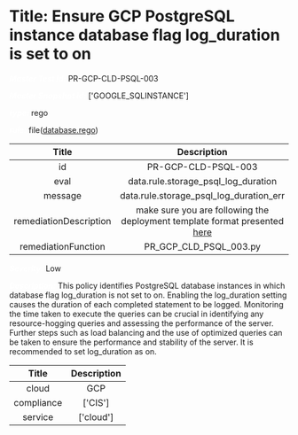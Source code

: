 



# Title: Ensure GCP PostgreSQL instance database flag log_duration is set to on


***<font color="white">Master Test Id:</font>*** PR-GCP-CLD-PSQL-003

***<font color="white">Master Snapshot Id:</font>*** ['GOOGLE_SQLINSTANCE']

***<font color="white">type:</font>*** rego

***<font color="white">rule:</font>*** file([database.rego])  
  
  
  
  

|Title|Description|
| :---: | :---: |
|id|PR-GCP-CLD-PSQL-003|
|eval|data.rule.storage_psql_log_duration|
|message|data.rule.storage_psql_log_duration_err|
|remediationDescription|make sure you are following the deployment template format presented <a href='https://cloud.google.com/sql/docs/mysql/admin-api/rest/v1beta4/instances' target='_blank'>here</a>|
|remediationFunction|PR_GCP_CLD_PSQL_003.py|


***<font color="white">Severity:</font>*** Low

***<font color="white">Description:</font>*** This policy identifies PostgreSQL database instances in which database flag log_duration is not set to on. Enabling the log_duration setting causes the duration of each completed statement to be logged. Monitoring the time taken to execute the queries can be crucial in identifying any resource-hogging queries and assessing the performance of the server. Further steps such as load balancing and the use of optimized queries can be taken to ensure the performance and stability of the server. It is recommended to set log_duration as on.  
  
  

|Title|Description|
| :---: | :---: |
|cloud|GCP|
|compliance|['CIS']|
|service|['cloud']|



[database.rego]: https://github.com/prancer-io/prancer-compliance-test/tree/master/google/cloud/database.rego
